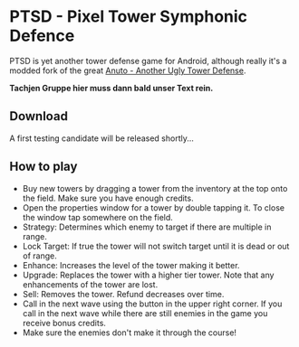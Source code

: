 # PTSD - Pixel Tower Symphonic Defence

PTSD is yet another tower defense game for Android, although really it's a modded fork of the great [Anuto - Another Ugly Tower Defense](https://github.com/reloZid/android-anuto).

**Tachjen Gruppe hier muss dann bald unser Text rein.**

## Download

A first testing candidate will be released shortly...

## How to play

- Buy new towers by dragging a tower from the inventory at the top onto the field.
  Make sure you have enough credits.
- Open the properties window for a tower by double tapping it.
  To close the window tap somewhere on the field.
- Strategy: Determines which enemy to target if there are multiple in range.
- Lock Target: If true the tower will not switch target until it is dead or out of range.
- Enhance: Increases the level of the tower making it better.
- Upgrade: Replaces the tower with a higher tier tower.
  Note that any enhancements of the tower are lost.
- Sell: Removes the tower. Refund decreases over time.
- Call in the next wave using the button in the upper right corner.
  If you call in the next wave while there are still enemies in the game you receive bonus credits.
- Make sure the enemies don't make it through the course!

